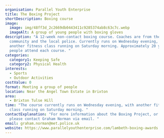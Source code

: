 ```yaml
---
organisation: Parallel Youth Enterprise
title: The Boxing Project
shortDescription: Boxing course
image:
  image: img/48ff3d_2c2669db0443411c9285374ab8c63c7c.webp
  imageAlt: A group of young people with boxing gloves
description: "A 12-week non-contact boxing course. Coaches are from the
  community and the local police. Currently runs on Wednesday evening, with
  another fitness class running on Saturday morning. Approximately 20 young
  people attend each course. "
categories:
  category1: Keeping Safe
  category2: Physical Health
interests:
  - Sports
  - Outdoor Activities
costValue: 0
format: Meeting a group of people
location: Near the Angel Town Estate in Brixton
area:
  - Brixton Tulse Hill
time: "The course currently runs on Wednesday evening, with another fitness
  class running on Saturday morning. "
contactExplanation: "For more information about the Boxing Project, or to enrol,
  please contact Graham Norman via email. "
email: graham.norman@met.police.uk
website: https://www.parallelyouthenterprise.com/lambeth-boxing-awards
---
```

